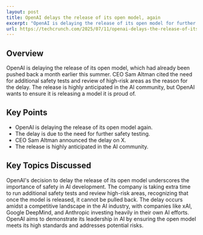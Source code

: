 ```yaml
---
layout: post 
title: OpenAI delays the release of its open model, again
excerpt: "OpenAI is delaying the release of its open model for further safety testing, according to CEO Sam Altman." 
url: https://techcrunch.com/2025/07/11/openai-delays-the-release-of-its-open-model-again/?utm_source=tldrai 
---
```


## Overview

OpenAI is delaying the release of its open model, which had already been pushed back a month earlier this summer. CEO Sam Altman cited the need for additional safety tests and review of high-risk areas as the reason for the delay. The release is highly anticipated in the AI community, but OpenAI wants to ensure it is releasing a model it is proud of.

## Key Points

- OpenAI is delaying the release of its open model again.
- The delay is due to the need for further safety testing.
- CEO Sam Altman announced the delay on X.
- The release is highly anticipated in the AI community.

## Key Topics Discussed

OpenAI's decision to delay the release of its open model underscores the importance of safety in AI development. The company is taking extra time to run additional safety tests and review high-risk areas, recognizing that once the model is released, it cannot be pulled back. The delay occurs amidst a competitive landscape in the AI industry, with companies like xAI, Google DeepMind, and Anthropic investing heavily in their own AI efforts. OpenAI aims to demonstrate its leadership in AI by ensuring the open model meets its high standards and addresses potential risks.

